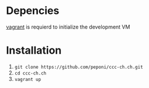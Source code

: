 # Depencies

[vagrant](http://www.vagrantup.com/) is requierd to initialize the development VM

# Installation

1. ``git clone https://github.com/peponi/ccc-ch.ch.git``
2. ``cd ccc-ch.ch``
3. ``vagrant up``


